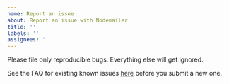 ```yaml
---
name: Report an issue
about: Report an issue with Nodemailer
title: ''
labels: ''
assignees: ''
---
```


Please file only reproducible bugs. Everything else will get ignored.

See the FAQ for existing known issues [here](https://github.com/nodemailer/nodemailer#having-an-issue) before you submit a new one.
